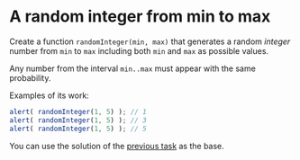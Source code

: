 # A random integer from min to max

Create a function `randomInteger(min, max)` that generates a random *integer* number from `min` to `max` including both `min` and `max` as possible values.

Any number from the interval `min..max` must appear with the same probability.


Examples of its work:

```js
alert( randomInteger(1, 5) ); // 1
alert( randomInteger(1, 5) ); // 3
alert( randomInteger(1, 5) ); // 5
```

You can use the solution of the [previous task](info:task/random-min-max) as the base.
